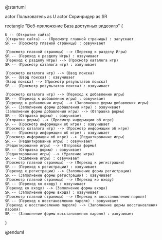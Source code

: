 @startuml

actor Пользователь as U
actor Скринридер as SR

rectangle "Веб-приложение База доступных видеоигр" {

    U -- (Открытие сайта)
    (Открытие сайта) -- (Просмотр главной страницы) : запускает
    SR -- (Просмотр главной страницы) : озвучивает

    (Просмотр главной страницы) --> (Переход к разделу Игры)
    SR -- (Переход к разделу Игры) : озвучивает
    (Переход к разделу Игры) --> (Просмотр каталога игр)
    SR -- (Просмотр каталога игр) : озвучивает

    (Просмотр каталога игр) --> (Ввод поиска)
    SR -- (Ввод поиска) : озвучивает
    (Ввод поиска) --> (Просмотр результатов поиска)
    SR -- (Просмотр результатов поиска) : озвучивает

    (Просмотр каталога игр) --> (Переход к добавлению игры)
    SR -- (Переход к добавлению игры) : озвучивает
    (Переход к добавлению игры) --> (Заполнение формы добавления игры)
    SR -- (Заполнение формы добавления игры) : озвучивает
    (Заполнение формы добавления игры) --> (Отправка формы)
    SR -- (Отправка формы) : озвучивает
    (Отправка формы) --> (Просмотр информации об игре)
    SR -- (Просмотр информации об игре) : озвучивает
    (Просмотр каталога игр) --> (Просмотр информации об игре)
    SR -- (Просмотр информации об игре) : озвучивает
    (Просмотр информации об игре) --> (Редактирование игры)
    SR -- (Редактирование игры) : озвучивает
    (Редактирование игры) --> (Отправка формы)
    SR -- (Отправка формы) : озвучивает
    (Редактирование игры) --> (Удаление игры)
    SR -- (Удаление игры) : озвучивает
    (Просмотр главной страницы) --> (Переход к регистрации)
    SR -- (Переход к регистрации) : озвучивает
    (Переход к регистрации) --> (Заполнение формы регистрации)
    SR -- (Заполнение формы регистрации) : озвучивает
    (Просмотр главной страницы) --> (Переход ко входу)
    SR -- (Переход ко входу) : озвучивает
    (Переход ко входу) --> (Заполнение формы входа)
    SR -- (Заполнение формы входа) : озвучивает
    (Просмотр главной страницы) --> (Переход к восстановлению пароля)
    SR -- (Переход к восстановлению пароля) : озвучивает
    (Переход к восстановлению пароля) --> (Заполнение формы восстановления пароля)
    SR -- (Заполнение формы восстановления пароля) : озвучивает
}

@enduml
